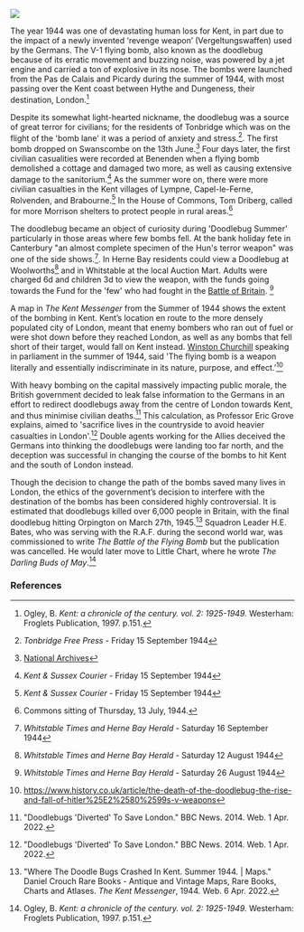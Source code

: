 <a href="https://juncture-digital.org"><img src="https://juncture-digital.org/images/ve-button.png"></a>

<param ve-config
    title="Doodlebugs in Kent"
    author="Hannah Jennison, Alfie Forsyth and Jonathan Baker"
    banner="https://upload.wikimedia.org/wikipedia/commons/9/9e/Fieseler_Fi_103R_side.JPG"
    layout="vtl">
<param ve-entity title="V-1 flying bomb" eid="Q153348" aliases="V-1"> <!-- V-1 flying bomb -->
<param ve-entity title="Orpington" eid="Q123977">
<param ve-entity title="Hythe" eid="Q967166">
<param ve-entity title="Dungeness" eid="Q911577">
<param ve-entity title="Benenden" eid="Q2686542">
<param ve-entity title="Swanscombe" eid="Q1083051">
<param ve-entity title="Tonbridge" eid="Q936183">
<param ve-entity title="Lympne" eid="Q2056118">
<param ve-entity title="Capel-le-Ferne" eid="Q1006783">
<param ve-entity title="Rolvenden" eid="Q2313624">
<param ve-entity title="Brabourne" eid="Q3144592">
<param ve-entity title="Whitstable" eid="Q964785">
<param ve-entity title="Herne Bay" eid="Q929286">
<param ve-entity title="Canterbury" eid="Q29303">
<param ve-entity title="Little Chart" eid="Q2470003">

The year 1944 was one of devastating human loss for Kent, in part due to the impact of a newly invented ‘revenge weapon’ (Vergeltungswaffen) used by the Germans. The V-1 flying bomb, also known as the doodlebug because of its erratic movement and buzzing noise, was powered by a jet engine and carried a ton of explosive in its nose. The bombs were launched from the Pas de Calais and Picardy during the summer of 1944, with most passing over the Kent coast between Hythe and Dungeness, their destination, London.[^ref1] 
<param ve-map center="Q967166" zoom="10">

Despite its somewhat light-hearted nickname, the doodlebug was a source of great terror for civilians; for the residents of Tonbridge which was on the flight of the 'bomb lane' it was a period of anxiety and stress.[^ref2]. The first bomb dropped on Swanscombe on the 13th June.[^ref3] Four days later, the first civilian casualities were recorded at Benenden when a flying bomb demolished a cottage and damaged two more, as well as causing extensive damage to the sanitorium.[^ref4] As the summer wore on, there were more civilian casualties in the Kent villages of Lympne, Capel-le-Ferne, Rolvenden, and Brabourne.[^ref5] In the House of Commons, Tom Driberg, called for more Morrison shelters to protect people in rural areas.[^ref6]
<param ve-map center="Q2313624" zoom="10">

The doodlebug became an object of curiosity during 'Doodlebug Summer' particularly in those areas where few bombs fell. At the bank holiday fete in Canterbury "an almost complete specimen of the Hun's terror weapon" was one of the side shows.[^ref7]. In Herne Bay residents could view a Doodlebug at Woolworths[^ref8] and in Whitstable at the local Auction Mart. Adults were charged 6d and children 3d to view the weapon, with the funds going towards the Fund for the 'few' who had fought in the [Battle of Britain](/20c/20c-battle-of-britain-memorial/). [^ref9]  
<param ve-image 
       label="V-1 flying bomb" 
       description="The Fiesler 103R bomb" 
       license="public domain" 
       url="https://upload.wikimedia.org/wikipedia/commons/1/1f/Fieseler_Fi_103R_Reichenberg.jpg">

A map in _The Kent Messenger_ from the Summer of 1944 shows the extent of the bombing in Kent. Kent’s location en route to the more densely populated city of London, meant that enemy bombers who ran out of fuel or were shot down before they reached London, as well as any bombs that fell short of their target, would fall on Kent instead. [Winston Churchill](/20c/20c-churchill-chartwell/) speaking in parliament in the summer of 1944, said 'The flying bomb is a weapon literally and essentially indiscriminate in its nature, purpose, and effect.’[^ref10]
<param ve-image url="https://www.normandythenandnow.com/wp-content/uploads/2018/04/Map-showing-where-the-doodlebug-fell-in-kent-published-in-the-Kent-Messenger-newspaper.jpg" label="Where the doodlebugs fell, Kent Messenger, via https://www.normandythenandnow.com/wp-content/uploads/2018/04/Map-showing-where-the-doodlebug-fell-in-kent-published-in-the-Kent-Messenger-newspaper.jpg"> 

With heavy bombing on the capital massively impacting public morale, the British government decided to leak false information to the Germans in an effort to redirect doodlebugs away from the centre of London towards Kent, and thus minimise civilian deaths.[^ref11] This calculation, as Professor Eric Grove explains, aimed to 'sacrifice lives in the countryside to avoid heavier casualties in London'.[^ref12] Double agents working for the Allies deceived the Germans into thinking the doodlebugs were landing too far north, and the deception was successful in changing the course of the bombs to hit Kent and the south of London instead. 
<param ve-image 
       label="V1 tipped over by a Spitfire"
       description="A spitfire tipping a V1 with its wing" 
       license="Joseph Quincy Adams. Image credit C. W. Redwood, formerly technical artist at Cornell University, Public domain, via Wikimedia Commons" 
       url="https://www.normandythenandnow.com/wp-content/uploads/2018/04/Spitfire-Tipping-V-1-Flying-Bomb-wiki.jpg">

Though the decision to change the path of the bombs saved many lives in London, the ethics of the government’s decision to interfere with the destination of the bombs has been considered highly controversial. It is estimated that doodlebugs killed over 6,000 people in Britain, with the final doodlebug hitting Orpington on March 27th, 1945.[^ref13] Squadron Leader H.E. Bates, who was serving with the R.A.F. during the second world war, was commissioned to write _The Battle of the Flying Bomb_ but the publication was cancelled. He would later move to Little Chart, where he wrote _The Darling Buds of May_.[^ref14]
<param ve-map center="Q123977" zoom="15">

### References
[^ref1]: Ogley, B. _Kent: a chronicle of the century. vol. 2: 1925-1949._ Westerham: Froglets Publication, 1997. p.151.
[^ref2]: _Tonbridge Free Press_ - Friday 15 September 1944
[^ref3]: [National Archives](https://www.nationalarchives.gov.uk/education/resources/british-response-v1-and-v2/)
[^ref4]:  _Kent & Sussex Courier_ - Friday 15 September 1944
[^ref5]: _Kent & Sussex Courier_ - Friday 15 September 1944
[^ref6]: Commons sitting of Thursday, 13 July, 1944.
[^ref7]: _Whitstable Times and Herne Bay Herald_ - Saturday 16 September 1944
[^ref8]: _Whitstable Times and Herne Bay Herald_ - Saturday 12 August 1944
[^ref9]: _Whitstable Times and Herne Bay Herald_ - Saturday 26 August 1944
[^ref10]: https://www.history.co.uk/article/the-death-of-the-doodlebug-the-rise-and-fall-of-hitler%25E2%2580%2599s-v-weapons
[^ref11]: "Doodlebugs 'Diverted' To Save London." BBC News. 2014. Web. 1 Apr. 2022.
[^ref12]: "Doodlebugs 'Diverted' To Save London." BBC News. 2014. Web. 1 Apr. 2022.
[^ref13]: "Where The Doodle Bugs Crashed In Kent. Summer 1944. | Maps." Daniel Crouch Rare Books - Antique and Vintage Maps, Rare Books, Charts and Atlases. _The Kent Messenger_, 1944. Web. 6 Apr. 2022.
[^ref14]: Ogley, B. _Kent: a chronicle of the century. vol. 2: 1925-1949._ Westerham: Froglets Publication, 1997. p.151.
